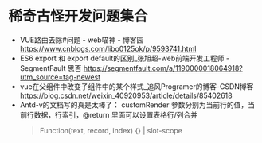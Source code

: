 # 稀奇古怪开发问题集合
* VUE路由去除#问题 - web喵神 - 博客园
https://www.cnblogs.com/libo0125ok/p/9593741.html
* ES6 export 和 export default的区别_张旭超-web前端开发工程师 - SegmentFault 思否
https://segmentfault.com/a/1190000018064918?utm_source=tag-newest
* vue在父组件中改变子组件中的某个样式_追风Programer的博客-CSDN博客
https://blog.csdn.net/weixin_40920953/article/details/85402618
* Antd-v的文档写的真是太棒了：
customRender 	参数分别为当前行的值，当前行数据，行索引，@return 里面可以设置表格行/列合并  
    >  Function(text, record, index) {}  |    slot-scope